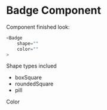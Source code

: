 # Badge Component

Component finished look:

```js
<Badge
    shape=""
    color=""
>
```

Shape types inclued
- boxSquare
- roundedSquare
- pill

Color 
